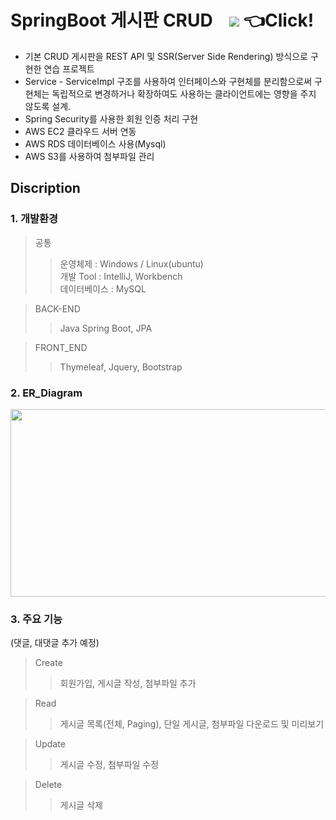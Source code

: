 # SpringBoot 게시판 CRUD &nbsp;&nbsp;  <a href="http:13.124.205.54:8080/"><img src="https://img.shields.io/badge/SSONG's BOARD-E4405F?style=flat-square&logoColor=white"/></a> 👈Click!

* 기본 CRUD 게시판을 REST API 및 SSR(Server Side Rendering) 방식으로 구현한 연습 프로젝트</br>
* Service - ServiceImpl 구조를 사용하여 인터페이스와 구현체를 분리함으로써 구현체는 독립적으로 변경하거나 확장하여도 사용하는 클라이언트에는 영향을 주지 않도록 설계.
* Spring Security를 사용한 회원 인증 처리 구현 </br>
* AWS EC2 클라우드 서버 연동 </br>
* AWS RDS 데이터베이스 사용(Mysql) </br>
* AWS S3를 사용하여 첨부파일 관리 </br>

## Discription
### 1. 개발환경
> 공통         
>> 운영체제 : Windows / Linux(ubuntu)         
>> 개발 Tool : IntelliJ, Workbench        
>> 데이터베이스 : MySQL

>BACK-END 
>> Java Spring Boot, JPA

>FRONT_END
>> Thymeleaf, Jquery, Bootstrap

### 2. ER_Diagram
<img src="https://github.com/ssongseulki/mvc-board/assets/68680087/d79eb2ff-5ec8-4470-aefb-f8490aad06f0" width = "600" height = "300">

### 3. 주요 기능
(댓글, 대댓글 추가 예정)
> Create
>> 회원가입, 게시글 작성, 첨부파일 추가

> Read
>> 게시글 목록(전체, Paging), 단일 게시글, 첨부파일 다운로드 및 미리보기

> Update
>> 게시글 수정, 첨부파일 수정

> Delete
>> 게시글 삭제


